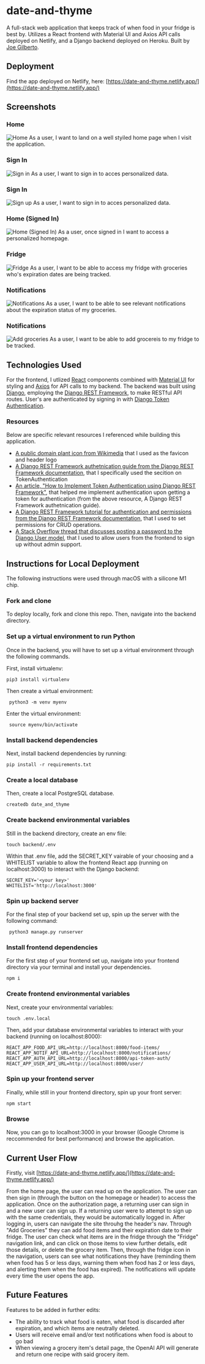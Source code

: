 # date-and-thyme
A full-stack web application that keeps track of when food in your fridge is best by.  Utilizes a React frontend with Material UI and Axios API calls deployed on Netlify, and a Django backend deployed on Heroku.  Built by [Joe Gilberto](https://joekgilberto.com/).

## Deployment
Find the app deployed on Netlify, here: [https://date-and-thyme.netlify.app/](https://date-and-thyme.netlify.app/)

## Screenshots

### Home
![Home](./lib/assets/readme/home.png)
As a user, I want to land on a well styiled home page when I visit the application.

### Sign In
![Sign in](./lib/assets/readme/sign-in.png)
As a user, I want to sign in to acces personalized data.

### Sign In
![Sign up](./lib/assets/readme/sign-up.png)
As a user, I want to sign in to acces personalized data.

### Home (Signed In)
![Home (Signed In)](./lib/assets/readme/sign-up.png)
As a user, once signed in I want to access a personalized homepage.

### Fridge
![Fridge](./lib/assets/readme/fridge.png)
As a user, I want to be able to access my fridge with groceries who's expiration dates are being tracked.

### Notifications
![Notifications](./lib/assets/readme/notifs.png)
As a user, I want to be able to see relevant notifications about the expiration status of my groceries.

### Notifications
![Add groceries](./lib/assets/readme/add-groceries.png)
As a user, I want to be able to add grocereis to my fridge to be tracked.

## Technologies Used

For the frontend, I utlized [React](https://react.dev/) components combined with [Material UI](https://mui.com/material-ui/) for styling and [Axios](https://axios-http.com/) for API calls to my backend.  The backend was built using [Django](https://www.djangoproject.com/), employing the [Django REST Framework](https://www.django-rest-framework.org/), to make RESTful API routes.  User's are authenticated by signing in with [Django Token Authentication](https://www.django-rest-framework.org/api-guide/authentication/).

### Resources
Below are specific relevant resources I referenced while building this application.

- [A public domain plant icon from Wikimedia](https://commons.wikimedia.org/wiki/File:Plant_(67683)_-_The_Noun_Project.svg) that I used as the favicon and header logo
- [A Django REST Framework authetnication guide from the Django REST Framework documentation](https://www.django-rest-framework.org/api-guide/authentication/#tokenauthentication), that I specifically used the secition on TokenAuthentication
- [An article, "How to Implement Token Authentication using Django REST Framework"](https://simpleisbetterthancomplex.com/tutorial/2018/11/22/how-to-implement-token-authentication-using-django-rest-framework.html#implementing-the-token-authentication), that helped me implement authentication upon getting a token for authentication (from the above resource, A Django REST Framework authetnication guide).
- [A Django REST Framework tutorial for authentication and permissions from the Django REST Framework documentation](https://www.django-rest-framework.org/tutorial/4-authentication-and-permissions/), that I used to set permissions for CRUD operations.
- [A Stack Overflow thread that discusses posting a password to the Django User model](https://stackoverflow.com/questions/56701988/how-to-fix-invalid-password-format-or-unknown-hashing-algorithm-in-a-custom-u), that I used to allow users from the frontend to sign up without admin support.

## Instructions for Local Deployment
The following instructions were used through macOS with a silicone M1 chip.

### Fork and clone
To deploy locally, fork and clone this repo.  Then, navigate into the backend directory.

### Set up a virtual environment to run Python
Once in the backend, you will have to set up a virtual environment through the following commands.

First, install virtualenv:
```
pip3 install virtualenv
```
Then create a virtual environment:
```
 python3 -m venv myenv
```
Enter the virtual environment:
```
 source myenv/bin/activate
```

### Install backend dependencies
Next, install backend dependencies by running:
```
pip install -r requirements.txt
```

### Create a local database
Then, create a local PostgreSQL database.
```
createdb date_and_thyme 
```

### Create backend environmental variables
Still in the backend directory, create an env file:
```
touch backend/.env
```
Within that .env file, add the SECRET_KEY vairable of your choosing and a WHITELIST variable to allow the frontend React app (running on localhost:3000) to interact with the Django backend:
```
SECRET_KEY='<your key>'
WHITELIST='http://localhost:3000'
```

### Spin up backend server
For the final step of your backend set up, spin up the server with the following command:
```
 python3 manage.py runserver
```

### Install frontend dependencies
For the first step of your frontend set up, navigate into your frontend directory via your terminal and install your dependencies.
```
npm i
```

### Create frontend environmental variables
Next, create your environmental variables:
```
touch .env.local
```
Then, add your database environmental variables to interact with your backend (running on localhost:8000):
```
REACT_APP_FOOD_API_URL=http://localhost:8000/food-items/
REACT_APP_NOTIF_API_URL=http://localhost:8000/notifications/
REACT_APP_AUTH_API_URL=http://localhost:8000/api-token-auth/
REACT_APP_USER_API_URL=http://localhost:8000/user/
```

### Spin up your frontend server
Finally, while still in your frontend directory, spin up your front server:
```
npm start
```

### Browse
Now, you can go to localhost:3000 in your browser (Google Chrome is reccommended for best performance) and browse the application.

## Current User Flow
Firstly, visit [https://date-and-thyme.netlify.app/](https://date-and-thyme.netlify.app/)

From the home page, the user can read up on the application.  The user can then sign in (through the button on the homepage or header) to access the application.  Once on the authorization page, a returning user can sign in and a new user can sign up.  If a returning user were to attempt to sign up with the same credentials, they would be automatically logged in.  After logging in, users can navigate the site throuhg the header's nav.  Through "Add Groceries" they can add food items and their expiration date to their fridge.  The user can check what items are in the fridge through the "Fridge" navigation link, and can click on those items to view further details, edit those details, or delete the grocery item.  Then, through the fridge icon in the navigation, users can see what notifications they have (reminding them when food has 5 or less days, warning them when food has 2 or less days, and alerting them when the food has expired).  The notifications will update every time the user opens the app.

## Future Features
Features to be added in further edits:
- The ability to track what food is eaten, what food is discarded after expiration, and which items are neutrally deleted.
- Users will receive email and/or text notifications when food is about to go bad
- When viewing a grocery item's detail page, the OpenAI API will generate and return one recipe with said grocery item.

